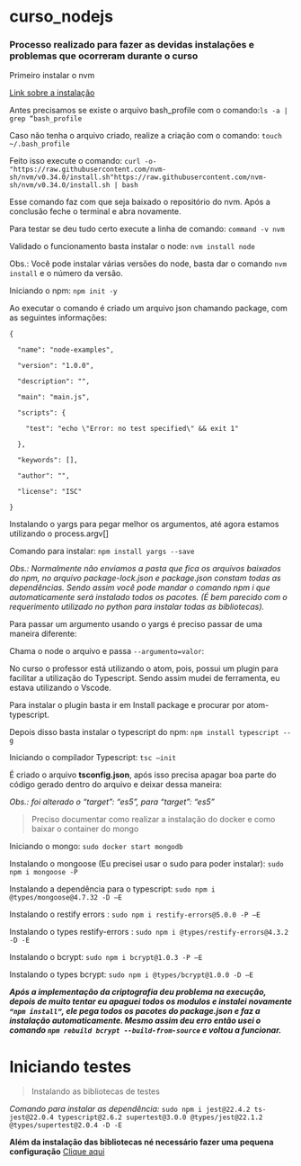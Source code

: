 # curso_nodejs
### Processo realizado para fazer as devidas instalações e problemas que ocorreram durante o curso

Primeiro instalar o nvm 

[Link sobre a instalação](https://github.com/nvm-sh/nvm#install--update-script)

Antes precisamos se existe o arquivo bash_profile com o comando:`ls -a | grep “bash_profile`

Caso não tenha o arquivo criado, realize a criação com o comando:  `touch ~/.bash_profile`

Feito isso execute o comando: `curl -o- "https://raw.githubusercontent.com/nvm-sh/nvm/v0.34.0/install.sh"https://raw.githubusercontent.com/nvm-sh/nvm/v0.34.0/install.sh | bash`

Esse comando faz com que seja baixado o repositório do nvm. Após a conclusão feche o terminal e abra novamente.

Para testar se deu tudo certo execute a linha de comando: `command -v nvm`

Validado o funcionamento basta instalar o node: `nvm install node`

Obs.: Você pode instalar várias versões do node, basta dar o comando `nvm install` e o número da versão. 



Iniciando o npm: `npm init -y`

Ao executar o comando é criado um arquivo json chamando package, com as seguintes informações: 
```
{ 

  "name": "node-examples", 

  "version": "1.0.0", 

  "description": "", 

  "main": "main.js", 

  "scripts": { 

    "test": "echo \"Error: no test specified\" && exit 1" 

  }, 

  "keywords": [], 

  "author": "", 

  "license": "ISC" 

} 
```
 
Instalando o yargs para pegar melhor os argumentos, até agora estamos utilizando o process.argv[] 

Comando para instalar: `npm install yargs --save`

*Obs.: Normalmente não enviamos a pasta que fica os arquivos baixados do npm, no arquivo package-lock.json e package.json constam todas as dependências. Sendo assim você pode mandar o comando npm i que automaticamente será instalado todos os pacotes. (É bem parecido com o requerimento utilizado no python para instalar todas as bibliotecas).*

Para passar um argumento usando o yargs é preciso passar de uma maneira diferente:  

Chama o node o arquivo e passa `--argumento=valor`: 

No curso o professor está utilizando o atom, pois, possui um plugin para facilitar a utilização do Typescript. Sendo assim mudei de ferramenta, eu estava utilizando o Vscode. 

Para instalar o plugin basta ir em Install package e procurar por atom-typescript. 

Depois disso basta instalar o typescript do npm: `npm install typescript --g`

 
Iniciando o compilador Typescript: `tsc –init`

É criado o arquivo **tsconfig.json**, após isso precisa apagar boa parte do código gerado dentro do arquivo e deixar dessa maneira: 

*Obs.: foi alterado o “target”: “es5”, para “target”: “es5”*

> Preciso documentar como realizar a instalação do docker e como baixar o container do mongo 

Iniciando o mongo: `sudo docker start mongodb`


Instalando o mongoose (Eu precisei usar o sudo para poder instalar): `sudo npm i mongoose -P`

Instalando a dependência para o typescript: `sudo npm i @types/mongoose@4.7.32 -D –E`


Instalando o restify errors : `sudo npm i restify-errors@5.0.0 -P –E`

Instalando o types restify-errors : `sudo npm i @types/restify-errors@4.3.2 -D -E`

Instalando o bcrypt: `sudo npm i bcrypt@1.0.3 -P –E`

Instalando o types bcrypt: `sudo npm i @types/bcrypt@1.0.0 -D –E`

***Após a implementação da criptografia deu problema na execução, depois de muito tentar eu apaguei todos os modulos e instalei novamente `“npm install”`, ele pega todos os pacotes do package.json e faz a instalação automaticamente. Mesmo assim deu erro então usei o comando `npm rebuild bcrypt --build-from-source` e voltou a funcionar.***

# Iniciando testes
> Instalando as bibliotecas de testes

*Comando para instalar as dependência:* 
`sudo npm i jest@22.4.2 ts-jest@22.0.4 typescript@2.6.2 supertest@3.0.0 @types/jest@22.1.2 @types/supertest@2.0.4 -D -E`

**Além da instalação das bibliotecas né necessário fazer uma pequena configuração**
[Clique aqui](https://github.com/dieinimymaganha/curso_nodejs/commit/8a202b84513cc8d95e14fb85cbcbce5f3bef89b4)
